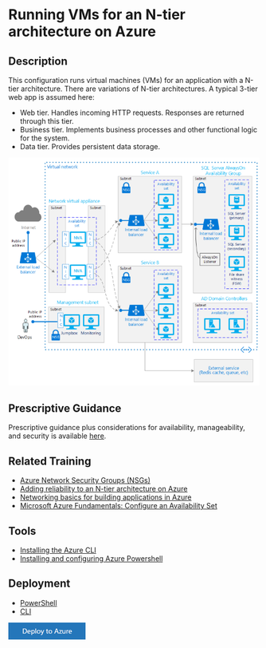 # Running VMs for an N-tier architecture on Azure

## Description
This configuration runs virtual machines (VMs) for an application with a N-tier architecture.
There are variations of N-tier architectures. A typical 3-tier web app is assumed here:
* Web tier. Handles incoming HTTP requests. Responses are returned through this tier.
* Business tier. Implements business processes and other functional logic for the system.
* Data tier. Provides persistent data storage.

 ![diagram](../images/nTierVM.png)

## Prescriptive Guidance
Prescriptive  guidance plus considerations for availability, manageability, and security is available [here](https://azure.microsoft.com/en-us/documentation/articles/guidance-compute-3-tier-vm/).

## Related Training
* [Azure Network Security Groups (NSGs)](https://azure.microsoft.com/en-us/documentation/articles/virtual-networks-nsg/)
* [Adding reliability to an N-tier architecture on Azure](https://azure.microsoft.com/en-us/documentation/articles/guidance-compute-n-tier-vm/)
* [Networking basics for building applications in Azure](https://azure.microsoft.com/en-us/documentation/articles/guidance-compute-single-vm/#architecture-diagram)
* [Microsoft Azure Fundamentals:  Configure an Availability Set](https://azure.microsoft.com/en-us/documentation/articles/guidance-compute-single-vm/#architecture-diagram)

## Tools
* [Installing the Azure CLI](https://azure.microsoft.com/en-us/documentation/articles/xplat-cli-install/)
* [Installing and configuring Azure Powershell](https://azure.microsoft.com/en-us/documentation/articles/powershell-install-configure/)

## Deployment
* [PowerShell](./Scripts/Deploy-AzureResourceGroup.ps1)
* [CLI](./Scripts/CLIDeploy-nTier.bat)

[![Deploy to Azure](../images/azurebtn.png)](https://portal.azure.com/#create/Microsoft.Template/uri/https%3A%2F%2Fraw.githubusercontent.com%2FAzure%2Fazure-quickstart-templates%2Fmaster%2F201-vm-sql-full-autopatching%2Fazuredeploy.json)
